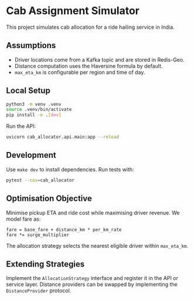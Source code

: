 # Cab Assignment Simulator

This project simulates cab allocation for a ride hailing service in India.

## Assumptions
- Driver locations come from a Kafka topic and are stored in Redis-Geo.
- Distance computation uses the Haversine formula by default.
- `max_eta_km` is configurable per region and time of day.

## Local Setup
```bash
python3 -m venv .venv
source .venv/bin/activate
pip install -e .[dev]
```
Run the API:
```bash
uvicorn cab_allocator.api.main:app --reload
```

## Development
Use `make dev` to install dependencies.
Run tests with:
```bash
pytest --cov=cab_allocator
```

## Optimisation Objective
Minimise pickup ETA and ride cost while maximising driver revenue. We model fare as:
```
fare = base_fare + distance_km * per_km_rate
fare *= surge_multiplier
```
The allocation strategy selects the nearest eligible driver within `max_eta_km`.

## Extending Strategies
Implement the `AllocationStrategy` interface and register it in the API or service
layer. Distance providers can be swapped by implementing the `DistanceProvider`
protocol.

